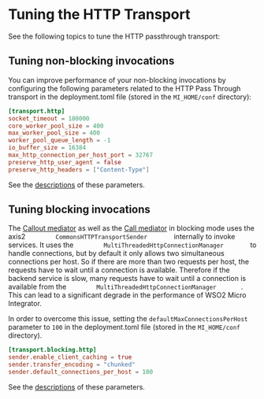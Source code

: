 # Tuning the HTTP Transport

See the following topics to tune the HTTP passthrough transport:

## Tuning non-blocking invocations

You can improve performance of your non-blocking invocations by configuring the following parameters related to the HTTP Pass Through transport in the deployment.toml file (stored in the `MI_HOME/conf` directory):

```toml
[transport.http]
socket_timeout = 180000
core_worker_pool_size = 400
max_worker_pool_size = 400
worker_pool_queue_length = -1
io_buffer_size = 16384
max_http_connection_per_host_port = 32767
preserve_http_user_agent = false
preserve_http_headers = ["Content-Type"]
```
See the [descriptions](../../../references/config-catalog/#https-transport-non-blocking-mode) of these parameters.

<!--

## Configuring passthru-http.properties

You can configure the following properties as required in the `         <EI_Home>/conf/passthru-http.properties        ` file:

<table>
<thead>
<tr class="header">
<th>Property</th>
<th>Description</th>
<th>Default Value</th>
</tr>
</thead>
<tbody>
<tr class="odd">
<td><p><code>             ****** worker_pool_size_core             </code></p></td>
<td><p>WSO2 Micro Integrator uses a thread pool executor to create threads and to handle incoming requests. This parameter controls the number of core threads used by the executor pool. If you increase this parameter value, the number of requests received that can be processed by the integrator increases, hence, the throughput also increases. The nature of the integration scenario and the number of concurrent requests received by the integrator are the main factors that helps to determine this parameter.</p></td>
<td>400</td>
</tr>
<tr class="even">
<td><p><code>              ***** worker_pool_size_max             </code></p></td>
<td>This is the maximum number of threads in the worker thread pool. Specifying a maximum limit avoids performance degradation that can occur due to context switching. If the specified value is reached, you will see the error 'SYSTEM ALERT - HttpServerWorker threads were in BLOCKED state during last minute'. This can occur due to an extraordinarily high number of requests sent at a time when all the threads in the pool are busy, and the maximum number of threads is already reached.</td>
<td>500</td>
</tr>
<tr class="odd">
<td><p><code>             ****** http.socket.timeout             </code></p></td>
<td>This is the maximum period of inactivity between two consecutive data packets, specified in milliseconds.</td>
<td>120000</td>
</tr>
<tr class="even">
<td><p><code>              worker_thread_keepalive_sec             </code></p></td>
<td>This defines the keep-alive time for extra threads in the worker pool. The value specified here should be less than the socket timeout value. Once this time has elapsed for an extra thread, it will be destroyed. The purpose of this parameter is to optimize the usage of resources by avoiding wastage that results by having unutilized extra threads.</td>
<td>60</td>
</tr>
<tr class="odd">
<td><p><code>            *******  worker_pool_queue_length             </code></p></td>
<td>This defines the length of the queue that is used to hold runnable tasks to be executed by the worker pool. The thread pool starts queuing jobs when all the existing threads are busy, and the pool has reached the maximum number of threads. The value for this parameter should be -1 to use an unbound queue. If a bound queue is used and the queue gets filled to its capacity, any further attempts to submit jobs fail causing some messages to be dropped by Synapse.</td>
<td>-1</td>
</tr>
<tr class="even">
<td><p><code>              io_threads_per_reactor             </code></p></td>
<td>This defines the number of IO dispatcher threads used per reactor. The value specified should not exceed the number of cores in the server.</td>
<td>The default value is equal to number of cores in the server.</td>
</tr>
<tr class="odd">
<td><p><code>             ******** io_buffer_size             </code></p></td>
<td>This is the value of the memory buffer allocated when reading data into the memory from the underlying socket/file channels. You should leave this property set to the default value.</td>
<td>16384</td>
</tr>
<tr class="even">
<td><p><code>           *******   http.max.connection.per.host.port             </code></p></td>
<td>This defines the maximum number of connections allowed per host port.</td>
<td>32767</td>
</tr>
<tr class="odd">
<td><p><code>              http.socket.reuseaddr             </code></p></td>
<td>If this parameter is set to true, it is possible to open another socket on the same port as the socket that is currently used by the EI server to listen to connections. This is useful when recovering from a crash. In such instances, if the socket is not properly closed, a new socket can be opened to listen to connections.</td>
<td><code>             true            </code></td>
</tr>
<tr class="even">
<td><p><code>              http.socket.buffer-size             </code></p></td>
<td>This is used to configure the SessionInputBuffer size of http core. The SessionInputBuffer is used to fill data that is read from the OS socket. This parameter does not affect the OS socket buffer size.</td>
<td>8192</td>
</tr>
<tr class="odd">
<td><p><code>              http.block_service_list             </code></p></td>
<td>If this parameter is set to true, all services deployed to WSO2 EI cannot be accessed via the http <code>             :&lt;EI&gt;:8240/services/            </code> and <code>             https:&lt;EI&gt;:8243/services/            </code> URls.</td>
<td><code>             true            </code></td>
</tr>
<tr class="even">
<td><code>          *******   http.user.agent.preserve            </code></td>
<td>If this parameter is set to true, the user-agent HTTP header of messages passing through the integrator is preserved and printed in the outgoing message.</td>
<td><code>             false            </code></td>
</tr>
<tr class="odd">
<td><p><code>            ******  http.headers.preserve             </code></p></td>
<td><div class="content-wrapper">
<p>This parameter allows you to specify the header field/s of messages passing through the EI that need to be preserved and printed in the outgoing message such as <code>Location</code>, CommonsHTTPTransportSenderKeep-Alive<code>, <code>Date</code>, <code>Server</code>, <code>User-Agent</code>, and <code>Host</code>. For example, <code>http.headers.preserve = Location, Date, Server</code>.</p>
!!! note
<b>Note</b>: When uploading files using this property, if you run into any header dropping issues such as content type (or any other headers) not passing to back end or media type (charset) being missing at the Pass Through Transport level, add the <code>http.headers.preserve = Content-Type</code> property and restart the server.
When you add the <code>http.headers.preserve=Content-Length</code> property, if the client sends a chunked request (with the <code>Transfer-Encoding: chunked</code> header), the integrator forwards it to the backend. Else, if the client sends a request with the <code>Content-Length</code> header, the integrator forwards that header to the backend. Thus, if you are changing the message payload before sending it to the backend, the request will fail as the content length you sent is not the actual content length of the message.</p>
<div>
The main difference between using this property and using the <a href="https://docs.wso2.com/display/EI650/HTTP+Transport+Properties"><code>                FORCE_HTTP_CONTENT_LENGTH               </code> and <code>                COPY_CONTENT_LENGTH_FROM_INCOMING               </code></a> properties together in an API/proxy service is that <code>               http.headers.preserve=Content-Length              </code> property applies at a global (server) level, whereas, you can use the other two properties to have this behaviour locally in the API/proxy service.
</div>

</div></td>
<td><code>             Content-Type            </code></td>
</tr>
<tr class="even">
<td><p><code>           *******   http.connection.disable.keepalive             </code></p></td>
<td>If this parameter is set to true, the HTTP connections with the back end service are closed soon after the request is served. It is recommended to set this property to false so that the integrator does not have to create a new connection every time it sends a request to a back-end service. However, you may need to close connections after they are used if the back-end service does not provide sufficient support for keep-alive connections.</td>
<td><code>             false            </code></td>
</tr>
</tbody>
</table>
-->

## Tuning blocking invocations

The [Callout mediator](../.././references/mediators/callout-Mediator.md) as well
as the [Call mediator](../.././references/mediators/call-Mediator.md) in blocking
mode uses the axis2 `         CommonsHTTPTransportSender        `
internally to invoke services. It uses the
`         MultiThreadedHttpConnectionManager        ` to handle
connections, but by default it only allows two simultaneous connections
per host. So if there are more than two requests per host, the requests
have to wait until a connection is available. Therefore if the backend
service is slow, many requests have to wait until a connection is
available from the `         MultiThreadedHttpConnectionManager        `. This can lead to a significant degrade in the performance of WSO2 Micro Integrator.

In order to overcome this issue, setting the `defaultMaxConnectionsPerHost` parameter to `100` in the deployment.toml file (stored in the `MI_HOME/conf` directory).

```toml
[transport.blocking.http]
sender.enable_client_caching = true
sender.transfer_encoding = "chunked"
sender.default_connections_per_host = 100

```

<!--
``` xml
    <transportsender class="org.apache.axis2.transport.http.CommonsHTTPTransportSender" name="http">
            <parameter name="PROTOCOL">HTTP/1.1</parameter>
            <parameter name="Transfer-Encoding">chunked</parameter>
            <parameter name="cacheHttpClient">true</parameter>
            <parameter name="defaultMaxConnectionsPerHost">100</parameter>
    </transportsender>
```
-->

See the [descriptions](../../../references/config-catalog/#http-transport) of these parameters.
